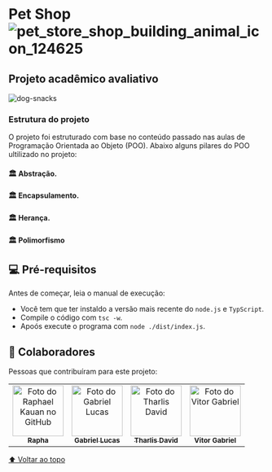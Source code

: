 # Pet Shop ![pet_store_shop_building_animal_icon_124625](https://user-images.githubusercontent.com/69332675/193919233-c65d5614-6429-4a9a-b0a8-74164e5e6716.png)

## Projeto acadêmico avaliativo
![dog-snacks](https://user-images.githubusercontent.com/69332675/193920027-1d90bfe6-d135-4650-a8a9-cef5bc98a773.gif)

### Estrutura do projeto 

O projeto foi estruturado com base no conteúdo passado nas aulas de Programação Orientada ao Objeto (POO). Abaixo alguns pilares do POO ultilizado no projeto:

#### 🏛️ Abstração. 
#### 🏛️ Encapsulamento.
#### 🏛️ Herança.
#### 🏛️ Polimorfismo



## 💻 Pré-requisitos

Antes de começar, leia o manual de execução:
<!---Estes são apenas requisitos de exemplo. Adicionar, duplicar ou remover conforme necessário--->
* Você tem que ter instaldo a versão mais recente do `node.js` e `TypScript`.
* Compile o código  com `tsc -w`.
* Apoós execute o programa com `node ./dist/index.js`.

## 🤝 Colaboradores

Pessoas que contribuíram para este projeto:

<table>
  <tr>
    <td align="center">
      <a href="#">
        <img src="https://avatars.githubusercontent.com/u/111379005?v=4" width="100px;" alt="Foto do Raphael Kauan no GitHub"/><br>
        <sub>
          <b>Rapha</b>
        </sub>
      </a>
    </td>
    <td align="center">
      <a href="#">
        <img src="https://avatars.githubusercontent.com/u/69332675?s=400&u=787304bd10de7c3903e738b7dd550088e47629ce&v=4" width="100px;" alt="Foto do Gabriel Lucas"/><br>
        <sub>
          <b>Gabriel Lucas</b>
        </sub>
      </a>
    </td>
    <td align="center">
      <a href="#">
        <img src="https://avatars.githubusercontent.com/u/111389681?v=4" width="100px;" alt="Foto do Tharlis David"/><br>
        <sub>
          <b>Tharlis David</b>
        </sub>
      </a>
    </td>
    <td align="center">
        <img src="https://avatars.githubusercontent.com/u/111389681?v=4" width="100px;" alt="Foto do Vitor Gabriel"/><br>
        <sub>
          <b>Vitor Gabriel</b>
        </sub>
    </td>
  </tr>
</table>


[⬆ Voltar ao topo](#nome-do-projeto)<br>
